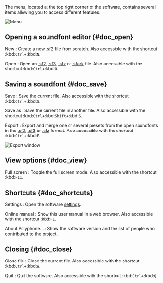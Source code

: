 The menu, located at the top right corner of the software, contains several items allowing you to access different features.


![Menu](images/menu.png "Menu")


## Opening a soundfont editor {#doc_open}


New
: Create a new .sf2 file from scratch.
  Also accessible with the shortcut :kbd:`Ctrl`+:kbd:`N`.

Open
: Open an [.sf2][sf2], [.sf3][sf3], [.sfz][sfz] or [.sfark][sfark] file.
  Also accessible with the shortcut :kbd:`Ctrl`+:kbd:`O`.


## Saving a soundfont {#doc_save}


Save
: Save the current file.
  Also accessible with the shortcut :kbd:`Ctrl`+:kbd:`S`.

Save as
: Save the current file in another file.
  Also accessible with the shortcut :kbd:`Ctrl`+:kbd:`Shift`+:kbd:`S`.

Export
: Export and merge one or several presets from the open soundfonts in the [.sf2][sf2], [.sf3][sf3] or [.sfz][sfz] format.
  Also accessible with the shortcut :kbd:`Ctrl`+:kbd:`E`.


![Export window](images/export.png "Export window")


## View options {#doc_view}


Full screen
: Toggle the full screen mode.
  Also accessible with the shortcut :kbd:`F11`.


## Shortcuts {#doc_shortcuts}


Settings
: Open the software [settings].

Online manual
: Show this user manual in a web browser.
  Also accessible with the shortcut :kbd:`F1`.

About Polyphone…
: Show the software version and the list of people who contributed to the project.


## Closing {#doc_close}


Close file
: Close the current file.
  Also accessible with the shortcut :kbd:`Ctrl`+:kbd:`W`.

Quit
: Quit the software.
  Also accessible with the shortcut :kbd:`Ctrl`+:kbd:`Q`.


[settings]: manual/settings.md
[sf2]:      manual/annexes/the-different-soundfont-formats.md#doc_sf2
[sf3]:      manual/annexes/the-different-soundfont-formats.md#doc_sf3
[sfark]:    manual/annexes/the-different-soundfont-formats.md#doc_sfark
[sfz]:      manual/annexes/the-different-soundfont-formats.md#doc_sfz
